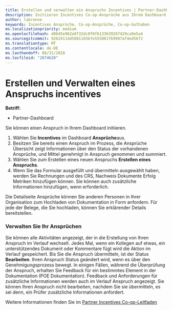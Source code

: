 ```yaml
---
title: Erstellen und verwalten ein Anspruchs Incentives | Partner-Dashboard
description: Initiieren Incentives Co-op-Ansprüche aus Ihrem Dashboard.
author: labrenne
keywords: Incentives Ansprüche, Co-op-Ansprüche, Co-op-Guthaben
ms.localizationpriority: medium
ms.openlocfilehash: d8645e962e8f32dc0f8f6133639267429ca9e5a4
ms.sourcegitcommit: 92629114d5081103bfe555081f69997af4ed56f2
ms.translationtype: MT
ms.contentlocale: de-DE
ms.lasthandoff: 08/31/2018
ms.locfileid: "2874620"
---
```

# <a name="create-and-manage-an-incentives-claim"></a>Erstellen und Verwalten eines Anspruchs incentives

**Betriff:**
- Partner-Dashboard

Sie können einen Anspruch in Ihrem Dashboard initiieren. 

1. Wählen Sie **Incentives** im Dashboard **Ansprüche**aus.
2.  Besitzen Sie bereits einen Anspruch im Prozess, die Ansprüche Übersicht zeigt Informationen über den Status der vorhandenen Ansprüche, und Mittel genehmigt in Anspruch genommen und summiert.
3.  Wählen Sie zum Erstellen eines neuen Anspruchs **Erstellen eines Anspruchs**.
4.  Wenn Sie das Formular ausgefüllt und übermitteln ausgewählt haben, werden Sie Rechnungen und des CRS, Nachweis Dokumente Erfolg Metriken hinzufügen können. Sie können auch zusätzliche Informationen hinzufügen, wenn erforderlich.

Die Detailseite Ansprüche können Sie anderen Personen in Ihrer Organisation zum Hochladen von Dokumentation in Form anfordern. Für jede der Belege, die Sie hochladen, können Sie erklärender Details bereitstellen. 

### <a name="manage-your-claims"></a>Verwalten Sie Ihr Ansprüchen

Sie können alle Aktivitäten angezeigt, der in die Erstellung von Ihren Anspruch im Verlauf wechselt. Jedes Mal, wenn ein Kollegen auf etwas, ein unterstützendes Dokument oder Kommentare fügt wird die Aktion im Verlauf gespeichert. Bis Sie die Anspruch übermitteln, ist der Status **Bearbeiten**. Ihren Anspruch Status geändert wird, wenn es über den Genehmigungsprozess bewegt. In einigen Fällen, während die Überprüfung der Anspruch, erhalten Sie Feedback für ein bestimmtes Element in der Dokumentation (POE Dokumentation). Feedback und Anforderungen für zusätzliche Informationen werden auch im Verlauf Anspruch angezeigt. Sie können Ihren Anspruch nicht bearbeiten, nachdem Sie sie übermitteln, es sei denn, ein Prüfer zusätzliche Informationen anfordert.

Weitere Informationen finden Sie im [Partner Incentives Co-op-Leitfaden](https://assets.microsoft.com/coop-guidebook.pdf)
